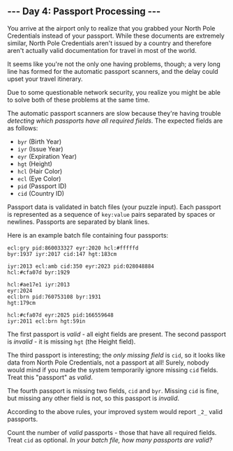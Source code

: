 ﻿## --- Day 4: Passport Processing ---

You arrive at the airport only to realize that you grabbed your North Pole Credentials instead of your passport. While these documents are extremely similar, North Pole Credentials aren't issued by a country and therefore aren't actually valid documentation for travel in most of the world.

It seems like you're not the only one having problems, though; a very long line has formed for the automatic passport scanners, and the delay could upset your travel itinerary.

Due to some questionable network security, you realize you might be able to solve both of these problems at the same time.

The automatic passport scanners are slow because they're having trouble  _detecting which passports have all required fields_. The expected fields are as follows:

-   `byr`  (Birth Year)
-   `iyr`  (Issue Year)
-   `eyr`  (Expiration Year)
-   `hgt`  (Height)
-   `hcl`  (Hair Color)
-   `ecl`  (Eye Color)
-   `pid`  (Passport ID)
-   `cid`  (Country ID)

Passport data is validated in batch files (your puzzle input). Each passport is represented as a sequence of  `key:value`  pairs separated by spaces or newlines. Passports are separated by blank lines.

Here is an example batch file containing four passports:

```
ecl:gry pid:860033327 eyr:2020 hcl:#fffffd
byr:1937 iyr:2017 cid:147 hgt:183cm

iyr:2013 ecl:amb cid:350 eyr:2023 pid:028048884
hcl:#cfa07d byr:1929

hcl:#ae17e1 iyr:2013
eyr:2024
ecl:brn pid:760753108 byr:1931
hgt:179cm

hcl:#cfa07d eyr:2025 pid:166559648
iyr:2011 ecl:brn hgt:59in

```

The first passport is  _valid_  - all eight fields are present. The second passport is  _invalid_  - it is missing  `hgt`  (the Height field).

The third passport is interesting; the  _only missing field_  is  `cid`, so it looks like data from North Pole Credentials, not a passport at all! Surely, nobody would mind if you made the system temporarily ignore missing  `cid`  fields. Treat this "passport" as  _valid_.

The fourth passport is missing two fields,  `cid`  and  `byr`. Missing  `cid`  is fine, but missing any other field is not, so this passport is  _invalid_.

According to the above rules, your improved system would report  `_2_`  valid passports.

Count the number of  _valid_  passports - those that have all required fields. Treat  `cid`  as optional.  _In your batch file, how many passports are valid?_